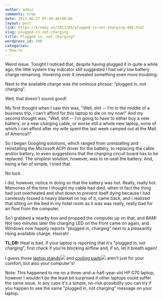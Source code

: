```yaml
---
author: admin
comments: true
date: 2013-06-27 07:49:48+00:00
layout: post
link: https://kromey.us/2013/06/plugged-in-not-charging-490.html
slug: plugged-in-not-charging
title: Plugged in, not charging?
wordpress_id: 490
categories:
- How-to
---
```


Weird issue. Tonight I noticed that, despite having plugged it in quite a while ago, the little system tray indicator still suggested I had very low battery charge remaining. Hovering over it revealed something even more troubling:

Next to the available charge was the ominous phrase: "plugged in, not charging".

Well, that doesn't sound good!

My first thought when I saw this was, "Well, shit -- I'm in the middle of a business trip, I can't afford for this laptop to die on my now!" And my second thought was, "Well, shit -- I'm going to have to either buy a new battery, or a new charging cable, or worse still a whole new laptop, none of which I can afford after my wife spent the last week camped out at the Mall of America!!"

So I began Googling solutions, which ranged from uninstalling and reinstalling the Microsoft ACPI driver for the battery, to replacing the cable and/or battery, to even suggestions that the charging circuit board has to be replaced. The simplest solution, however, was to re-seat the battery. And, being a fan of simple, I tried that.

No luck.

I did, however, notice in doing so that the battery was hot. Really, really hot. Memories of the time I thought my cable had died, when in fact the thing had just overheated and shut down to prevent itself dying because I had carelessly tossed a heavy blanket on top of it, came back, and I realized that sitting on the bed in my hotel room as it was was really, really bad for air flow from the computer.

So I grabbed a nearby box and propped the computer up on that, and BAM! Not two minutes later the charging LED on the front came on again, and Windows now happily reports "plugged in, charging" next to a pleasantly rising available charge. Hoorah!

**TL;DR:** Heat is bad. If your laptop is reporting that it's "plugged in, not charging", first check if you're blocking airflow and, if so, let it breath again!

I guess those [laptop stands](http://www.amazon.com/s/?_encoding=UTF8&camp=1789&creative=390957&keywords=laptop%20stand&linkCode=ur2&qid=1372367236&rh=i%3Aaps%2Ck%3Alaptop%20stand&tag=sd41net-20)![](https://ir-na.amazon-adsystem.com/e/ir?t=sd41net-20&l=ur2&o=1) and [cooling pads](http://www.amazon.com/s/?_encoding=UTF8&camp=1789&creative=390957&field-keywords=laptop%20cooling%20pad&linkCode=ur2&rh=i%3Aaps%2Ck%3Alaptop%20cooling%20pad&sprefix=laptop%20coolin%2Caps%2C175&tag=sd41net-20&url=search-alias%3Daps)![](https://ir-na.amazon-adsystem.com/e/ir?t=sd41net-20&l=ur2&o=1) aren't just for your comfort, but also your computer's!

Note: This happened to me on a three-and-a-half-year-old HP G70 laptop, however I wouldn't be the least bit surprised if other laptops could suffer the same issue. In any case it's a simple, no-risk possibility you can try if you happen to see the same "plugged in, not charging" message on your laptop.
